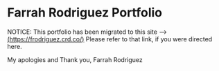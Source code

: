 # Farrah Rodriguez Portfolio

NOTICE: This portfolio has been migrated to this site --> [(https://frodriguez.crd.co/)](https://frodriguez.crd.co/)
Please refer to that link, if you were directed here.

My apologies and Thank you,
Farrah Rodriguez
